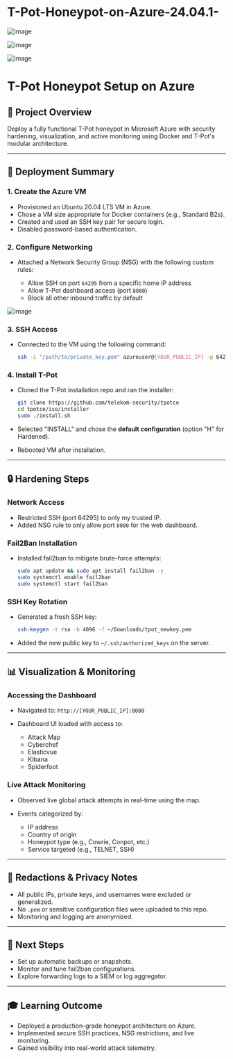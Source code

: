 # T-Pot-Honeypot-on-Azure-24.04.1-

![image](https://github.com/user-attachments/assets/f14884a4-f904-4394-8b8b-04052bee3e85)

![image](https://github.com/user-attachments/assets/4da08127-1b06-4a98-8927-3e297e872258)

![image](https://github.com/user-attachments/assets/a6a99d30-edcd-4f75-b32f-414333dc8e01)

# T-Pot Honeypot Setup on Azure

## 📃 Project Overview

Deploy a fully functional T-Pot honeypot in Microsoft Azure with security hardening, visualization, and active monitoring using Docker and T-Pot's modular architecture.

---

## 🚀 Deployment Summary

### 1. Create the Azure VM

* Provisioned an Ubuntu 20.04 LTS VM in Azure.
* Chose a VM size appropriate for Docker containers (e.g., Standard B2s).
* Created and used an SSH key pair for secure login.
* Disabled password-based authentication.

### 2. Configure Networking

* Attached a Network Security Group (NSG) with the following custom rules:

  * Allow SSH on port `64295` from a specific home IP address
  * Allow T-Pot dashboard access (port `8080`)
  * Block all other inbound traffic by default

![image](https://github.com/user-attachments/assets/eba2e492-f5d8-48c2-9654-c23fc5a1feb3)

### 3. SSH Access

* Connected to the VM using the following command:

  ```bash
  ssh -i "/path/to/private_key.pem" azureuser@[YOUR_PUBLIC_IP] -p 64295
  ```

### 4. Install T-Pot

* Cloned the T-Pot installation repo and ran the installer:

  ```bash
  git clone https://github.com/telekom-security/tpotce
  cd tpotce/iso/installer
  sudo ./install.sh
  ```
* Selected "INSTALL" and chose the **default configuration** (option "H" for Hardened).
* Rebooted VM after installation.

---

## 🔒 Hardening Steps

### Network Access

* Restricted SSH (port 64295) to only my trusted IP.
* Added NSG rule to only allow port `8080` for the web dashboard.

### Fail2Ban Installation

* Installed fail2ban to mitigate brute-force attempts:

  ```bash
  sudo apt update && sudo apt install fail2ban -y
  sudo systemctl enable fail2ban
  sudo systemctl start fail2ban
  ```

### SSH Key Rotation

* Generated a fresh SSH key:

  ```bash
  ssh-keygen -t rsa -b 4096 -f ~/Downloads/tpot_newkey.pem
  ```
* Added the new public key to `~/.ssh/authorized_keys` on the server.

---

## 📊 Visualization & Monitoring

### Accessing the Dashboard

* Navigated to: `http://[YOUR_PUBLIC_IP]:8080`
* Dashboard UI loaded with access to:

  * Attack Map
  * Cyberchef
  * Elasticvue
  * Kibana
  * Spiderfoot

### Live Attack Monitoring

* Observed live global attack attempts in real-time using the map.
* Events categorized by:

  * IP address
  * Country of origin
  * Honeypot type (e.g., Cowrie, Conpot, etc.)
  * Service targeted (e.g., TELNET, SSH)

---

## 🚫 Redactions & Privacy Notes

* All public IPs, private keys, and usernames were excluded or generalized.
* No `.pem` or sensitive configuration files were uploaded to this repo.
* Monitoring and logging are anonymized.

---

## 🚧 Next Steps

* Set up automatic backups or snapshots.
* Monitor and tune fail2ban configurations.
* Explore forwarding logs to a SIEM or log aggregator.

---

## 🎓 Learning Outcome

* Deployed a production-grade honeypot architecture on Azure.
* Implemented secure SSH practices, NSG restrictions, and live monitoring.
* Gained visibility into real-world attack telemetry.

